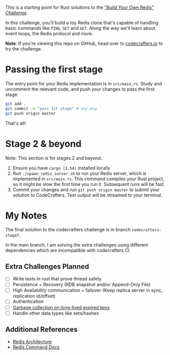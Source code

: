 This is a starting point for Rust solutions to the
["Build Your Own Redis" Challenge](https://codecrafters.io/challenges/redis).

In this challenge, you'll build a toy Redis clone that's capable of handling
basic commands like `PING`, `SET` and `GET`. Along the way we'll learn about
event loops, the Redis protocol and more.

**Note**: If you're viewing this repo on GitHub, head over to
[codecrafters.io](https://codecrafters.io) to try the challenge.

# Passing the first stage

The entry point for your Redis implementation is in `src/main.rs`. Study and
uncomment the relevant code, and push your changes to pass the first stage:

```sh
git add .
git commit -m "pass 1st stage" # any msg
git push origin master
```

That's all!

# Stage 2 & beyond

Note: This section is for stages 2 and beyond.

1. Ensure you have `cargo (1.54)` installed locally
1. Run `./spawn_redis_server.sh` to run your Redis server, which is implemented
   in `src/main.rs`. This command compiles your Rust project, so it might be
   slow the first time you run it. Subsequent runs will be fast.
1. Commit your changes and run `git push origin master` to submit your solution
   to CodeCrafters. Test output will be streamed to your terminal.


# My Notes

The final solution to the codecrafters challenge is in branch `codecrafters-stage7`.

In the main branch, I am solving the extra challenges using different dependencies which are incompatible with codecrafters CI.

## Extra Challenges Planned

- [ ] Write tests in rust that prove thread safety
- [ ] Persistence + Recovery (RDB snapshot and/or Append-Only File)
- [ ] High Availability communication + failover (Keep replica server in sync, replication id/offset)
- [ ] Authentication
- [ ] [Garbage collection on long-lived expired keys](https://redis.io/commands/expire/)
- [ ] Handle other data types like sets/hashes

## Additional References

- [Redis Architecture](https://architecturenotes.co/redis/)
- [Redis Command Docs](https://redis.io/commands/)
